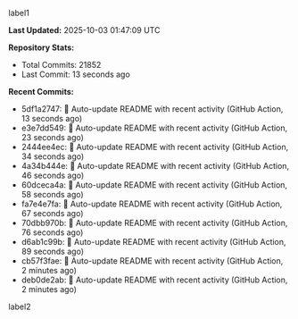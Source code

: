 
label1 
<!-- ACTIVITY_START -->
**Last Updated:** 2025-10-03 01:47:09 UTC

**Repository Stats:**
- Total Commits: 21852
- Last Commit: 13 seconds ago

**Recent Commits:**
- 5df1a2747: 🤖 Auto-update README with recent activity (GitHub Action, 13 seconds ago)
- e3e7dd549: 🤖 Auto-update README with recent activity (GitHub Action, 23 seconds ago)
- 2444ee4ec: 🤖 Auto-update README with recent activity (GitHub Action, 34 seconds ago)
- 4a34b444e: 🤖 Auto-update README with recent activity (GitHub Action, 46 seconds ago)
- 60dceca4a: 🤖 Auto-update README with recent activity (GitHub Action, 58 seconds ago)
- fa7e4e7fa: 🤖 Auto-update README with recent activity (GitHub Action, 67 seconds ago)
- 70dbb970b: 🤖 Auto-update README with recent activity (GitHub Action, 76 seconds ago)
- d6ab1c99b: 🤖 Auto-update README with recent activity (GitHub Action, 89 seconds ago)
- cb57f3fae: 🤖 Auto-update README with recent activity (GitHub Action, 2 minutes ago)
- deb0de2ab: 🤖 Auto-update README with recent activity (GitHub Action, 2 minutes ago)
<!-- ACTIVITY_END -->

label2
